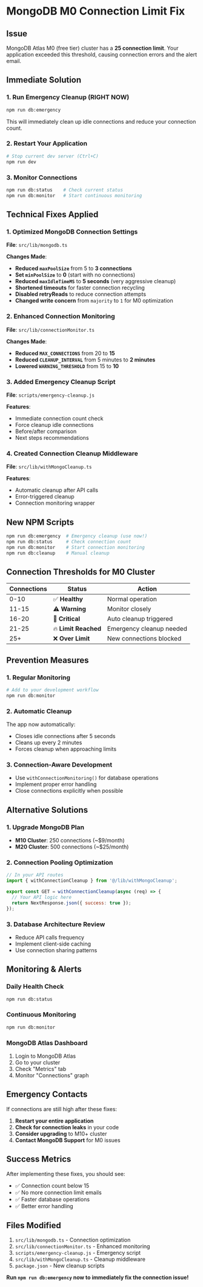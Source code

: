 # MongoDB M0 Connection Limit Fix

## Issue
MongoDB Atlas M0 (free tier) cluster has a **25 connection limit**. Your application exceeded this threshold, causing connection errors and the alert email.

## Immediate Solution

### 1. Run Emergency Cleanup (RIGHT NOW)
```bash
npm run db:emergency
```
This will immediately clean up idle connections and reduce your connection count.

### 2. Restart Your Application
```bash
# Stop current dev server (Ctrl+C)
npm run dev
```

### 3. Monitor Connections
```bash
npm run db:status    # Check current status
npm run db:monitor   # Start continuous monitoring
```

## Technical Fixes Applied

### 1. Optimized MongoDB Connection Settings
**File**: `src/lib/mongodb.ts`

**Changes Made**:
- **Reduced `maxPoolSize`** from 5 to **3 connections**
- **Set `minPoolSize`** to **0** (start with no connections)  
- **Reduced `maxIdleTimeMS`** to **5 seconds** (very aggressive cleanup)
- **Shortened timeouts** for faster connection recycling
- **Disabled retryReads** to reduce connection attempts
- **Changed write concern** from `majority` to `1` for M0 optimization

### 2. Enhanced Connection Monitoring
**File**: `src/lib/connectionMonitor.ts`

**Changes Made**:
- **Reduced `MAX_CONNECTIONS`** from 20 to **15**
- **Reduced `CLEANUP_INTERVAL`** from 5 minutes to **2 minutes**  
- **Lowered `WARNING_THRESHOLD`** from 15 to **10**

### 3. Added Emergency Cleanup Script
**File**: `scripts/emergency-cleanup.js`

**Features**:
- Immediate connection count check
- Force cleanup idle connections  
- Before/after comparison
- Next steps recommendations

### 4. Created Connection Cleanup Middleware
**File**: `src/lib/withMongoCleanup.ts`

**Features**:
- Automatic cleanup after API calls
- Error-triggered cleanup
- Connection monitoring wrapper

## New NPM Scripts

```bash
npm run db:emergency  # Emergency cleanup (use now!)
npm run db:status     # Check connection count
npm run db:monitor    # Start connection monitoring  
npm run db:cleanup    # Manual cleanup
```

## Connection Thresholds for M0 Cluster

| Connections | Status | Action |
|-------------|--------|---------|
| 0-10 | ✅ **Healthy** | Normal operation |
| 11-15 | ⚠️ **Warning** | Monitor closely |
| 16-20 | 🚨 **Critical** | Auto cleanup triggered |
| 21-25 | 🔥 **Limit Reached** | Emergency cleanup needed |
| 25+ | ❌ **Over Limit** | New connections blocked |

## Prevention Measures

### 1. Regular Monitoring
```bash
# Add to your development workflow
npm run db:monitor
```

### 2. Automatic Cleanup
The app now automatically:
- Closes idle connections after 5 seconds
- Cleans up every 2 minutes
- Forces cleanup when approaching limits

### 3. Connection-Aware Development
- Use `withConnectionMonitoring()` for database operations
- Implement proper error handling
- Close connections explicitly when possible

## Alternative Solutions

### 1. Upgrade MongoDB Plan
- **M10 Cluster**: 250 connections (~$9/month)
- **M20 Cluster**: 500 connections (~$25/month)

### 2. Connection Pooling Optimization
```javascript
// In your API routes
import { withConnectionCleanup } from '@/lib/withMongoCleanup';

export const GET = withConnectionCleanup(async (req) => {
  // Your API logic here
  return NextResponse.json({ success: true });
});
```

### 3. Database Architecture Review
- Reduce API calls frequency
- Implement client-side caching
- Use connection sharing patterns

## Monitoring & Alerts

### Daily Health Check
```bash
npm run db:status
```

### Continuous Monitoring  
```bash
npm run db:monitor
```

### MongoDB Atlas Dashboard
1. Login to MongoDB Atlas
2. Go to your cluster
3. Check "Metrics" tab
4. Monitor "Connections" graph

## Emergency Contacts

If connections are still high after these fixes:

1. **Restart your entire application**
2. **Check for connection leaks** in your code
3. **Consider upgrading** to M10+ cluster
4. **Contact MongoDB Support** for M0 issues

## Success Metrics

After implementing these fixes, you should see:
- ✅ Connection count below 15
- ✅ No more connection limit emails
- ✅ Faster database operations
- ✅ Better error handling

## Files Modified

1. `src/lib/mongodb.ts` - Connection optimization
2. `src/lib/connectionMonitor.ts` - Enhanced monitoring
3. `scripts/emergency-cleanup.js` - Emergency script
4. `src/lib/withMongoCleanup.ts` - Cleanup middleware
5. `package.json` - New cleanup scripts

**Run `npm run db:emergency` now to immediately fix the connection issue!**